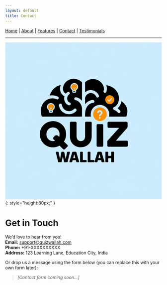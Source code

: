 ```yaml
---
layout: default
title: Contact
---
```


[Home](/) | [About](/about.html) | [Features](/features.html) | [Contact](/contact.html) | [Testimonials](/testimonials.html)

---

![QuizWallah Logo](/assets/images/logo.png){: style="height:80px;" }

# Get in Touch

We’d love to hear from you!  
**Email:** support@quizwallah.com  
**Phone:** +91-XXXXXXXXXX  
**Address:** 123 Learning Lane, Education City, India  

Or drop us a message using the form below (you can replace this with your own form later):

> _[Contact form coming soon…]_  

